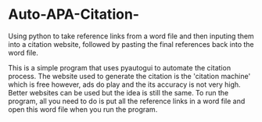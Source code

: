 # Auto-APA-Citation-
Using python to take reference links from a word file and then inputing them into a citation website, followed by pasting the final references back into the word file.

This is a simple program that uses pyautogui to automate the citation process. The website used to generate the citation is the 'citation machine' which is free however, ads do play and the its accuracy is not very high. Better websites can be used but the idea is still the same. To run the program, all you need to do is put all the reference links in a word file and open this word file when you run the program.

